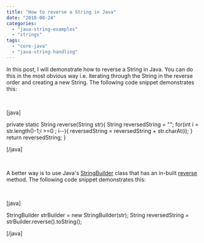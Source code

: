 ```yaml
---
title: "How to reverse a String in Java"
date: "2018-08-24"
categories: 
  - "java-string-examples"
  - "strings"
tags: 
  - "core-java"
  - "java-string-handling"
---
```


In this post, I will demonstrate how to reverse a String in Java. You can do this in the most obvious way i.e. iterating through the String in the reverse order and creating a new String. The following code snippet demonstrates this:

 

\[java\]

private static String reverse(String str){ String reversedString = &quot;&quot;; for(int i = str.length()-1;i &gt;=0 ; i--){ reversedString = reversedString + str.charAt(i); } return reversedString; }

\[/java\]

 

A better way is to use Java's [StringBuilder](https://docs.oracle.com/javase/8/docs/api/java/lang/StringBuilder.html) class that has an in-built [reverse](https://docs.oracle.com/javase/8/docs/api/java/lang/StringBuilder.html#reverse--) method. The following code snippet demonstrates this:

 

\[java\]

StringBuilder strBuilder = new StringBuilder(str); String reversedString = strBuilder.reverse().toString();

\[/java\]
